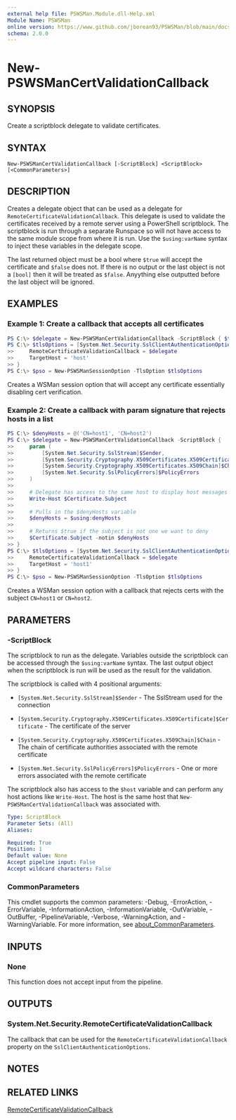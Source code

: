 ```yaml
---
external help file: PSWSMan.Module.dll-Help.xml
Module Name: PSWSMan
online version: https://www.github.com/jborean93/PSWSMan/blob/main/docs/en-US/New-PSWSManCertValidationCallback.md
schema: 2.0.0
---
```


# New-PSWSManCertValidationCallback

## SYNOPSIS
Create a scriptblock delegate to validate certificates.

## SYNTAX

```
New-PSWSManCertValidationCallback [-ScriptBlock] <ScriptBlock> [<CommonParameters>]
```

## DESCRIPTION
Creates a delegate object that can be used as a delegate for `RemoteCertificateValidationCallback`.
This delegate is used to validate the certificates received by a remote server using a PowerShell scriptblock.
The scriptblock is run through a separate Runspace so will not have access to the same module scope from where it is run.
Use the `$using:varName` syntax to inject these variables in the delegate scope.

The last returned object must be a bool where `$true` will accept the certificate and `$false` does not.
If there is no output or the last object is not a `[bool]` then it will be treated as `$false`.
Anyything else outputted before the last object will be ignored.

## EXAMPLES

### Example 1: Create a callback that accepts all certificates
```powershell
PS C:\> $delegate = New-PSWSManCertValidationCallback -ScriptBlock { $true }
PS C:\> $tlsOptions = [System.Net.Security.SslClientAuthenticationOptions]@{
>>     RemoteCertificateValidationCallback = $delegate
>>     TargetHost = 'host'
>> }
PS C:\> $pso = New-PSWSManSessionOption -TlsOption $tlsOptions
```

Creates a WSMan session option that will accept any certificate essentially disabling cert verification.

### Example 2: Create a callback with param signature that rejects hosts in a list
```powershell
PS C:\> $denyHosts = @('CN=host1', 'CN=host2')
PS C:\> $delegate = New-PSWSManCertValidationCallback -ScriptBlock {
>>     param (
>>         [System.Net.Security.SslStream]$Sender,
>>         [System.Security.Cryptography.X509Certificates.X509Certificate]$Certificate,
>>         [System.Security.Cryptography.X509Certificates.X509Chain]$Chain,
>>         [System.Net.Security.SslPolicyErrors]$PolicyErrors
>>     )
>>
>>     # Delegate has access to the same host to display host messages
>>     Write-Host $Certificate.Subject
>>
>>     # Pulls in the $denyHosts variable
>>     $denyHosts = $using:denyHosts
>>
>>     # Returns $true if the subject is not one we want to deny
>>     $Certificate.Subject -notin $denyHosts
>> }
PS C:\> $tlsOptions = [System.Net.Security.SslClientAuthenticationOptions]@{
>>     RemoteCertificateValidationCallback = $delegate
>>     TargetHost = 'host1'
>> }
PS C:\> $pso = New-PSWSManSessionOption -TlsOption $tlsOptions
```

Creates a WSMan session option with a callback that rejects certs with the subject `CN=host1` or `CN=host2`.

## PARAMETERS

### -ScriptBlock
The scriptblock to run as the delegate.
Variables outside the scriptblock can be accessed through the `$using:varName` syntax.
The last output object when the scriptblock is run will be used as the result for the validation.

The scriptblock is called with 4 positional arguments:

+ `[System.Net.Security.SslStream]$Sender` - The SslStream used for the connection

+ `[System.Security.Cryptography.X509Certificates.X509Certificate]$Certificate` - The certificate of the server

+ `[System.Security.Cryptography.X509Certificates.X509Chain]$Chain` - The chain of certificate authorities associated with the remote certificate

+ `[System.Net.Security.SslPolicyErrors]$PolicyErrors` - One or more errors associated with the remote certificate

The scriptblock also has access to the `$host` variable and can perform any host actions like `Write-Host`.
The host is the same host that `New-PSWSManCertValidationCallback` was associated with.

```yaml
Type: ScriptBlock
Parameter Sets: (All)
Aliases:

Required: True
Position: 1
Default value: None
Accept pipeline input: False
Accept wildcard characters: False
```

### CommonParameters
This cmdlet supports the common parameters: -Debug, -ErrorAction, -ErrorVariable, -InformationAction, -InformationVariable, -OutVariable, -OutBuffer, -PipelineVariable, -Verbose, -WarningAction, and -WarningVariable. For more information, see [about_CommonParameters](http://go.microsoft.com/fwlink/?LinkID=113216).

## INPUTS

### None
This function does not accept input from the pipeline.

## OUTPUTS

### System.Net.Security.RemoteCertificateValidationCallback
The callback that can be used for the `RemoteCertificateValidationCallback` property on the `SslClientAuthenticationOptions`.

## NOTES

## RELATED LINKS

[RemoteCertificateValidationCallback](https://learn.microsoft.com/en-us/dotnet/api/system.net.security.remotecertificatevalidationcallback?view=net-6.0)
